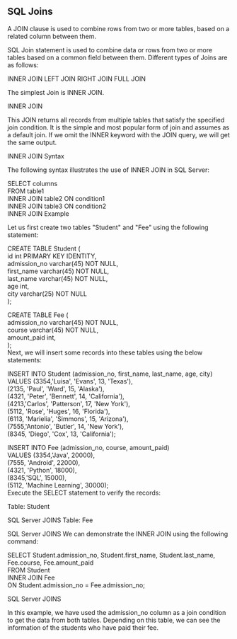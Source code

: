 
## SQL Joins 

A JOIN clause is used to combine rows from two or more tables, based on a related column between them.

SQL Join statement is used to combine data or rows from two or more tables based on a common field between them. Different types of Joins are as follows: 

INNER JOIN
LEFT JOIN
RIGHT JOIN
FULL JOIN


The simplest Join is INNER JOIN. 


INNER JOIN

This JOIN returns all records from multiple tables that satisfy the specified join condition. It is the simple and most popular form of join and assumes as a default join. If we omit the INNER keyword with the JOIN query, we will get the same output.

INNER JOIN Syntax

The following syntax illustrates the use of INNER JOIN in SQL Server:

SELECT columns    
FROM table1    
INNER JOIN table2 ON condition1    
INNER JOIN table3 ON condition2    
INNER JOIN Example

Let us first create two tables "Student" and "Fee" using the following statement:

CREATE TABLE Student (      
  id int PRIMARY KEY IDENTITY,     
  admission_no varchar(45) NOT NULL,  
  first_name varchar(45) NOT NULL,      
  last_name varchar(45) NOT NULL,  
  age int,  
  city varchar(25) NOT NULL      
);    
  
CREATE TABLE Fee (   
  admission_no varchar(45) NOT NULL,  
  course varchar(45) NOT NULL,      
  amount_paid int,    
);  
Next, we will insert some records into these tables using the below statements:

INSERT INTO Student (admission_no, first_name, last_name, age, city)       
VALUES (3354,'Luisa', 'Evans', 13, 'Texas'),       
(2135, 'Paul', 'Ward', 15, 'Alaska'),       
(4321, 'Peter', 'Bennett', 14, 'California'),    
(4213,'Carlos', 'Patterson', 17, 'New York'),       
(5112, 'Rose', 'Huges', 16, 'Florida'),  
(6113, 'Marielia', 'Simmons', 15, 'Arizona'),    
(7555,'Antonio', 'Butler', 14, 'New York'),       
(8345, 'Diego', 'Cox', 13, 'California');  
  
  
INSERT INTO Fee (admission_no, course, amount_paid)       
VALUES (3354,'Java', 20000),       
(7555, 'Android', 22000),       
(4321, 'Python', 18000),    
(8345,'SQL', 15000),       
(5112, 'Machine Learning', 30000);  
Execute the SELECT statement to verify the records:

Table: Student

SQL Server JOINS
Table: Fee

SQL Server JOINS
We can demonstrate the INNER JOIN using the following command:

SELECT Student.admission_no, Student.first_name, Student.last_name, Fee.course, Fee.amount_paid  
FROM Student  
INNER JOIN Fee  
ON Student.admission_no = Fee.admission_no;  

SQL Server JOINS

In this example, we have used the admission_no column as a join condition to get the data from both tables. Depending on this table, we can see the information of the students who have paid their fee.





